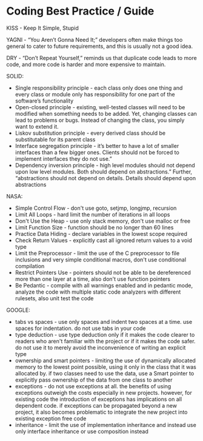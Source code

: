 # Coding Best Practice / Guide

KISS - Keep It Simple, Stupid

YAGNI - “You Aren’t Gonna Need It;” developers often make things too general to cater to future requirements, and this is usually not a good idea.

DRY - “Don’t Repeat Yourself,” reminds us that duplicate code leads to more code, and more code is harder and more expensive to maintain.

SOLID:
- Single responsibility principle - each class only does one thing and every class or module only has responsibility for one part of the software’s functionality
- Open-closed principle - existing, well-tested classes will need to be modified when something needs to be added. Yet, changing classes can lead to problems or bugs. Instead of changing the class, you simply want to extend it.
- Liskov substitution principle - every derived class should be substitutable for its parent class
- Interface segregation principle - it’s better to have a lot of smaller interfaces than a few bigger ones. Clients should not be forced to implement interfaces they do not use.”
- Dependency inversion principle - high level modules should not depend upon low level modules. Both should depend on abstractions.” Further, “abstractions should not depend on details. Details should depend upon abstractions

NASA:
- Simple Control Flow - don't use goto, setjmp, longjmp, recursion
- Limit All Loops - hard limit the number of iterations in all loops
- Don't Use the Heap - use only stack memory, don't use malloc or free
- Limit Function Size - function should be no longer than 60 lines
- Practice Data Hiding - declare variables in the lowest scope required
- Check Return Values - explicitly cast all ignored return values to a void type
- Limit the Preprocessor - limit the use of the C preprocessor to file inclusions and very simple conditional macros, don't use conditional compilation
- Restrict Pointers Use - pointers should not be able to be dereferenced more than one layer at a time, also don't use function pointers
- Be Pedantic - compile with all warnings enabled and in pedantic mode, analyze the code with multiple static code analyzers with different rulesets, also unit test the code

GOOGLE:
- tabs vs spaces - use only spaces and indent two spaces at a time. use spaces for indentation. do not use tabs in your code
- type deduction - use type deduction only if it makes the code clearer to readers who aren't familiar with the project or if it makes the code safer. do not use it to merely avoid the inconvenience of writing an explicit type
-  ownership and smart pointers - limiting the use of dynamically allocated memory to the lowest point possible, using it only in the class that it was allocated by. if two classes need to use the data, use a Smart pointer to explicitly pass ownership of the data from one class to another
- exceptions - do not use exceptions at all. the benefits of using exceptions outweigh the costs especially in new projects. however, for existing code the introduction of exceptions has implications on all dependent code. if exceptions can be propagated beyond a new project, it also becomes problematic to integrate the new project into existing exception free code
- inheritance - limit the use of implementation inheritance and instead use only interface inheritance or use composition instead
